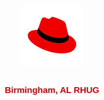 <!DOCTYPE html>
<html lang="en">
<head>
    <meta charset="UTF-8">
    <meta name="viewport" content="width=device-width, initial-scale=1.0">
    <title>Birmingham, AL RHUG</title>
    <style>
        body {
            text-align: center;
            font-family: Arial, sans-serif;
            margin: 0;
            padding: 20px;
        }
        img {
            width: 200px;
            margin-bottom: 20px;
        }
        h1 {
            font-size: 2em;
            color: #cc0000; /* Red Hat red */
        }
    </style>
</head>
<body>
    <img src="aws-terrafrom-KVM-libvirt/redhat.png" alt="Red Hat Logo">
    <h1>Birmingham, AL RHUG</h1>
</body>
</html>

